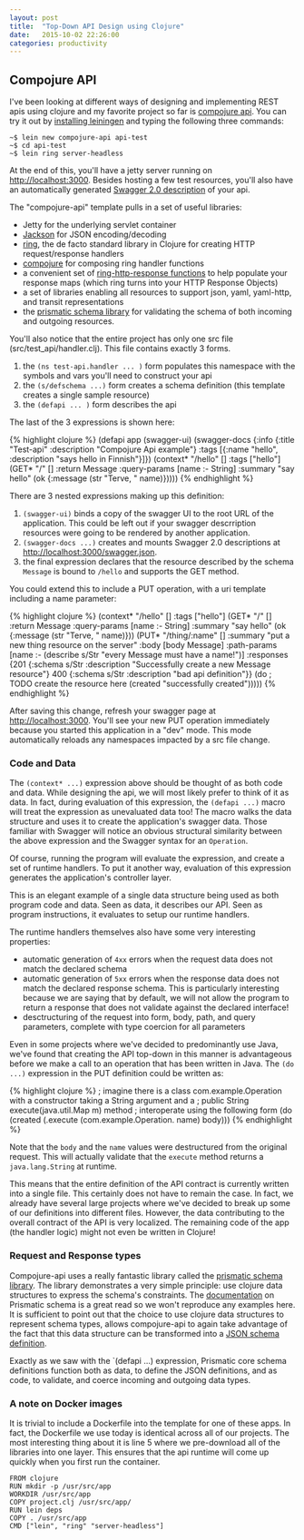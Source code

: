 ```yaml
---
layout: post
title:  "Top-Down API Design using Clojure"
date:   2015-10-02 22:26:00
categories: productivity
---
```


## Compojure API

I've been looking at different ways of designing and implementing REST apis using clojure and my favorite project so far is [compojure api](https://github.com/metosin/compojure-api).  You can try it out by [installing leiningen](http://leiningen.org/) and typing the following three commands:

    ~$ lein new compojure-api api-test
    ~$ cd api-test
    ~$ lein ring server-headless

At the end of this, you'll have a jetty server running on [http://localhost:3000](http://localhost:3000).  Besides hosting a few test resources, you'll also have an automatically generated [Swagger 2.0 description](https://github.com/swagger-api/swagger-spec/blob/master/versions/2.0.md) of your api.  

The "compojure-api" template pulls in a set of useful libraries:

* Jetty for the underlying servlet container
* [Jackson](https://github.com/FasterXML/jackson) for JSON encoding/decoding
* [ring](https://github.com/ring-clojure/ring), the de facto standard library in Clojure for creating HTTP request/response handlers
* [compojure](https://github.com/weavejester/compojure) for composing ring handler functions
* a convenient set of [ring-http-response functions](https://github.com/metosin/ring-http-response) to help populate your response maps (which ring turns into your HTTP Response Objects)
* a set of libraries enabling all resources to support json, yaml, yaml-http, and transit representations
* the [prismatic schema library](https://github.com/Prismatic/schema) for validating the schema of both incoming and outgoing resources.

You'll also notice that the entire project has only one src file (src/test_api/handler.clj).  This file contains exactly 3 forms.  

1.  the `(ns test-api.handler ... )` form populates this namespace with the symbols and vars you'll need to construct your api
2.  the  `(s/defschema ...)` form creates a schema definition (this template creates a single sample resource)
3.  the `(defapi ... )` form describes the api

The last of the 3 expressions is shown here:

{% highlight clojure %}
(defapi app
  (swagger-ui)
  (swagger-docs
    {:info {:title "Test-api"
            :description "Compojure Api example"}
     :tags [{:name "hello", :description "says hello in Finnish"}]})
  (context* "/hello" []
    :tags ["hello"]
    (GET* "/" []
      :return Message
      :query-params [name :- String]
      :summary "say hello"
      (ok {:message (str "Terve, " name)}))))
{% endhighlight %}

There are 3 nested expressions making up this definition:

1.  `(swagger-ui)` binds a copy of the swagger UI to the root URL of the application.  This could be left out if your swagger descrription resources were going to be rendered by another application.
2.  `(swagger-docs ...)` creates and mounts Swagger 2.0 descriptions at [http://localhost:3000/swagger.json](http://localhost:3000/swagger.json).
3.  the final expression declares that the resource described by the schema `Message` is bound to `/hello` and supports the GET method.

You could extend this to include a PUT operation, with a uri template including a name parameter:

{% highlight clojure %}
(context* "/hello" []
  :tags ["hello"]
  (GET* "/" []
    :return Message
    :query-params [name :- String]
    :summary "say hello"
    (ok {:message (str "Terve, " name)}))
  (PUT* "/thing/:name" []
    :summary      "put a new thing resource on the server"
    :body         [body Message]
    :path-params  [name :- (describe s/Str "every Message must have a name!")]
    :responses    {201 {:schema s/Str :description "Successfully create a new Message resource"}
                   400 {:schema s/Str :description "bad api definition"}}
    (do
      ; TODO create the resource here
      (created "successfully created")))))
{% endhighlight %}

After saving this change, refresh your swagger page at [http://localhost:3000](http://localhost:3000).  You'll see your new PUT operation immediately because you started this application in a "dev" mode.   This mode automatically reloads any namespaces impacted by a src file change.

### Code and Data

The `(context* ...)` expression above should be thought of as both code and data.  While designing the api, we will most likely prefer to think of it as data.  In fact, during evaluation of this expression, the `(defapi ...)` macro will treat the expression as unevaluated data too!  The macro walks the data structure and uses it to create the application's swagger data.  Those familiar with Swagger will notice an obvious structural similarity between the above expression and the Swagger syntax for an `Operation`.  

Of course, running the program will evaluate the expression, and create a set of runtime handlers.  To put it another way, evaluation of this expression generates the application's controller layer.  

This is an elegant example of a single data structure being used as both program code and data.  Seen as data, it describes our API.  Seen as program instructions, it evaluates to setup our runtime handlers.  

The runtime handlers themselves also have some very interesting properties:

* automatic generation of `4xx` errors when the request data does not match the declared schema
* automatic generation of `5xx` errors when the response data does not match the declared response schema.  This is particularly interesting because we are saying that by default, we will not allow the program to return a response that does not validate against the declared interface!
* desctructuring of the request into form, body, path, and query parameters, complete with type coercion for all parameters

Even in some projects where we've decided to predominantly use Java, we've found that creating the API top-down in this manner is advantageous before we make a call to an operation that has been written in Java.  The `(do ...)` expression in the PUT definition could be written as:

{% highlight clojure %}
; imagine there is a class com.example.Operation with a constructor taking a String argument and a
; public String execute(java.util.Map m) method
; interoperate using the following form
(do
  (created (.execute (com.example.Operation. name) body)))
{% endhighlight %}

Note that the `body` and the `name` values were destructured from the original request.  This will actually validate that the `execute` method returns a `java.lang.String` at runtime.

This means that the entire definition of the API contract is currently written into a single file.  This certainly does not have to remain the case.  In fact, we already have several large projects where we've decided to break up some of our definitions into different files.  However, the data contributing to the overall contract of the API is very localized.  The remaining code of the app (the handler logic) might not even be written in Clojure!

### Request and Response types

Compojure-api uses a really fantastic library called the [prismatic schema library](https://github.com/Prismatic/schema).  The library demonstrates a very simple principle:  use clojure data structures to express the schema's constraints.  The [documentation](https://github.com/Prismatic/schema) on Prismatic schema is a great read so we won't reproduce any examples here.  It is sufficient to point out that the choice to use clojure data structures to represent schema types, allows compojure-api to again take advantage of the fact that this data structure can be transformed into a [JSON schema definition](http://json-schema.org/latest/json-schema-core.html).

Exactly as we saw with the `(defapi ...) expression, Prismatic core schema definitions function both as data, to define the JSON definitions, and as code, to validate, and coerce incoming and outgoing data types.

### A note on Docker images

It is trivial to include a Dockerfile into the template for one of these apps.  In fact, the Dockerfile we use today is identical across all of our projects.  The most interesting thing about it is line 5 where we pre-download all of the libraries into one layer.  This ensures that the api runtime will come up quickly when you first run the container.  

    FROM clojure
    RUN mkdir -p /usr/src/app
    WORKDIR /usr/src/app
    COPY project.clj /usr/src/app/
    RUN lein deps
    COPY . /usr/src/app
    CMD ["lein", "ring" "server-headless"]

